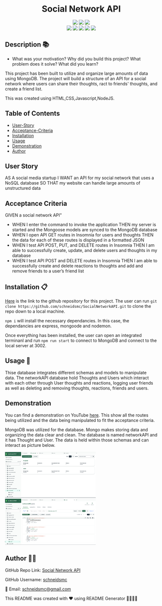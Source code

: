 
  
<h1 align="center">Social Network API </h1>

<div style= "text-align: center">

  <img src="https://img.shields.io/github/repo-size/schneidsmc/SocialNetworkAPI" />
  <img src="https://img.shields.io/github/languages/top/schneidsmc/SocialNetworkAPI" />
  <img src="https://img.shields.io/github/last-commit/schneidsmc/SocialNetworkAPI" />
<br />


  <img src="https://img.shields.io/badge/-Javascript-yellow" />
  <img src="https://img.shields.io/badge/Express-blue"  />
  <img src="https://img.shields.io/badge/-node.js-green" />
  <img src="https://img.shields.io/badge/-Mongoose-red" >
  <img src="https://img.shields.io/badge/-nodemon-lightgrey" />
</div>

## Description 📚

- What was your motivation? Why did you build this project? What problem does it solve? What did you learn?

This project has been built to utilize and organize large amounts of data using MongoDB. The project will build a structure of an API for a social network where users can share their thoughts, ract to friends' thoughts, and create a friend list. 

This was created using HTML,CSS,Javascript,NodeJS.

## Table of Contents 

- [User-Story](#user-story)
- [Acceptance-Criteria](#acceptance-criteria)
- [Installation](#installation-📋)
- [Usage](#usage-🏁)
- [Demonstration](#demonstration)
- [Author](#author-👋🏽)

## User Story

AS A social media startup
I WANT an API for my social network that uses a NoSQL database
SO THAT my website can handle large amounts of unstructured data

## Acceptance Criteria

GIVEN a social network API"

- WHEN I enter the command to invoke the application THEN my server is started and the Mongoose models are synced to the MongoDB database
- WHEN I open API GET routes in Insomnia for users and thoughts THEN the data for each of these routes is displayed in a formatted JSON
- WHEN I test API POST, PUT, and DELETE routes in Insomnia THEN I am able to successfully create, update, and delete users and thoughts in my database
- WHEN I test API POST and DELETE routes in Insomnia THEN I am able to successfully create and delete reactions to thoughts and add and remove friends to a user’s friend list

## Installation 📋

[Here](https://github.com/schneidsmc/SocialNetworkAPI.git) is the link to the github repository for this project. The user can run `git clone https://github.com/schneidsmc/SocialNetworkAPI.git` to clone the repo down to a local machine. 

`npm i` will install the necessary dependancies. In this case, the dependancies are express, mongoode and nodemon. 

Once everything has been installed, the user can open an integrated terminanl and run `npm run start` to connect to MongoDB and connect to the local server at 3002.


## Usage 🏁

Thise database integrates different schemas and models to manipulate data. The networkAPI database hold Thoughts and Users which interact with each other through User thoughts and reactions, logging user friends as well as deleting and removing thoughts, reactions, friends and users. 

## Demonstration


You can find a demonstration on YouTube [here](https://youtu.be/huTouj3geKA). This show all the routes being utilized and the data being manipulated to fit the acceptance criteria.

MongoDB was utilized for the database. Mongo makes storing data and organizing the data clear and clean. The database is named networkAPI and it has Thought and User. The data is held within those schemas and can interact as picture below. 


<img src="./Develop/images/networkAPI.png" alt="networkAPI" width="300" height="auto"> <img src="./Develop/images/user.png" alt="user" width="300" height="auto"> 

## Author 👋🏽

GitHub Repo Link: [Social Network API](https://github.com/schneidsmc/SocialNetworkAPI.git)

GitHub Username: [schneidsmc](https://github.com/schneidsmc)

📧 Email: schneidsmc@gmail.com

This README was created with ❤️ using README Generator 👏🏽👏🏽

